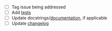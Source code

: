 - [ ] Tag issue being addressed
- [ ] Add [tests](https://github.com/openforcefield/openforcefield/tree/master/openforcefield/tests)
- [ ] Update docstrings/[documentation](https://github.com/openforcefield/openforcefield/tree/master/docs), if applicable
- [ ] Update [changelog](https://github.com/openforcefield/openforcefield/blob/master/docs/releasehistory.rst)
